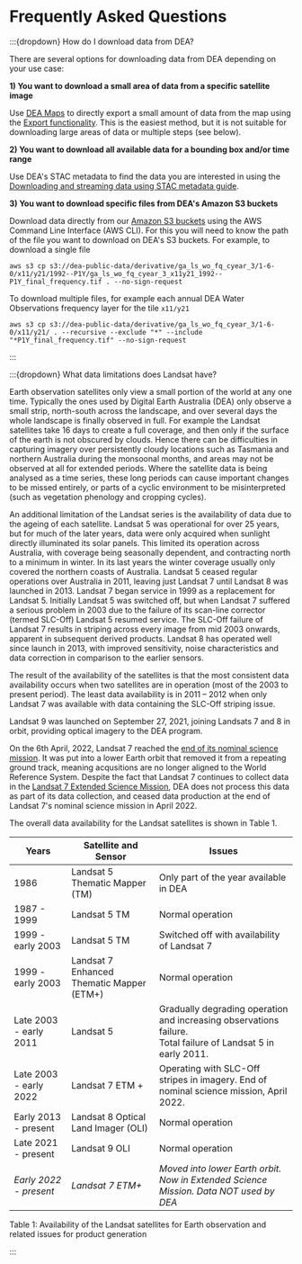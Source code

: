 # Frequently Asked Questions

:::{dropdown} How do I download data from DEA?

There are several options for downloading data from DEA depending on your use case:

**1) You want to download a small area of data from a specific satellite image**

Use [DEA Maps](/guides/setup/dea_maps/) to directly export a small amount of data from the map using the [Export functionality](/guides/setup/dea_maps/#dea-maps-exporting). This is the easiest method, but it is not suitable for downloading large areas of data or multiple steps (see below).

**2) You want to download all available data for a bounding box and/or time range**

Use DEA's STAC metadata to find the data you are interested in using the [Downloading and streaming data using STAC metadata guide](/notebooks/How_to_guides/Downloading_data_with_STAC/).

**3) You want to download specific files from DEA's Amazon S3 buckets**

Download data directly from our [Amazon S3 buckets](/guides/setup/AWS/data_and_metadata/) using the AWS Command Line Interface (AWS CLI). For this you will need to know the path of the file you want to download on DEA's S3 buckets. For example, to download a single file

```
aws s3 cp s3://dea-public-data/derivative/ga_ls_wo_fq_cyear_3/1-6-0/x11/y21/1992--P1Y/ga_ls_wo_fq_cyear_3_x11y21_1992--P1Y_final_frequency.tif . --no-sign-request
```

To download multiple files, for example each annual DEA Water Observations frequency layer for the tile `x11/y21`

```
aws s3 cp s3://dea-public-data/derivative/ga_ls_wo_fq_cyear_3/1-6-0/x11/y21/ . --recursive --exclude "*" --include "*P1Y_final_frequency.tif" --no-sign-request
```
:::

:::{dropdown} What data limitations does Landsat have?

Earth observation satellites only view a small portion of the world at any one time. Typically the ones used by Digital Earth Australia (DEA) only observe a small strip, north-south across the landscape, and over several days the whole landscape is finally observed in full. For example the Landsat satellites take 16 days to create a full coverage, and then only if the surface of the earth is not obscured by clouds. Hence there can be difficulties in capturing imagery over persistently cloudy locations such as Tasmania and northern Australia during the monsoonal months, and areas may not be observed at all for extended periods. Where the satellite data is being analysed as a time series, these long periods can cause important changes to be missed entirely, or parts of a cyclic environment to be misinterpreted (such as vegetation phenology and cropping cycles).

An additional limitation of the Landsat series is the availability of data due to the ageing of each satellite. Landsat 5 was operational for over 25 years, but for much of the later years, data were only acquired when sunlight directly illuminated its solar panels.  This limited its operation across Australia, with coverage being seasonally dependent, and contracting north to a minimum in winter. In its last years the winter coverage usually only covered the northern coasts of Australia. Landsat 5 ceased regular operations over Australia in 2011, leaving just Landsat 7 until Landsat 8 was launched in 2013. Landsat 7 began service in 1999 as a replacement for Landsat 5. Initially Landsat 5 was switched off, but when Landsat 7 suffered a serious problem in 2003 due to the failure of its scan-line corrector (termed SLC-Off) Landsat 5 resumed service. The SLC-Off failure of Landsat 7 results in striping across every image from mid 2003 onwards, apparent in subsequent derived products. Landsat 8 has operated well since launch in 2013, with improved sensitivity, noise characteristics and data correction in comparison to the earlier sensors.

The result of the availability of the satellites is that the most consistent data availability occurs when two satellites are in operation (most of the 2003 to present period). The least data availability is in 2011 – 2012 when only Landsat 7 was available with data containing the SLC-Off striping issue. 

Landsat 9 was launched on September 27, 2021, joining Landsats 7 and 8 in orbit, providing optical imagery to the DEA program.

On the 6th April, 2022, Landsat 7 reached the [end of its nominal science mission](https://www.usgs.gov/landsat-missions/news/landsat-7-nominal-science-mission-ending). It was put into a lower Earth orbit that removed it from a repeating ground track, meaning acqusitions are no longer aligned to the World Reference System. Despite the fact that Landsat 7 continues to collect data in the [Landsat 7 Extended Science Mission](https://www.usgs.gov/landsat-missions/landsat-7-extended-science-mission), DEA does not process this data as part of its data collection, and ceased data production at the end of Landsat 7's nominal science mission in April 2022.

The overall data availability for the Landsat satellites is shown in Table 1.

| Years                  | Satellite and Sensor                      | Issues                                                                                                             |
|------------------------|-------------------------------------------|--------------------------------------------------------------------------------------------------------------------|
| 1986                   | Landsat 5 Thematic Mapper (TM)            | Only part of the year available in DEA                                                                             |
| 1987 - 1999            | Landsat 5 TM                              | Normal operation                                                                                                   |
| 1999 - early 2003      | Landsat 5 TM                              | Switched off with availability of Landsat 7                                                                        |
| 1999 - early 2003      | Landsat 7 Enhanced Thematic Mapper (ETM+) | Normal operation                                                                                                   |
| Late 2003 - early 2011 | Landsat 5                                 | Gradually degrading operation and increasing observations failure. </br> Total failure of Landsat 5 in early 2011. |
| Late 2003 - early 2022 | Landsat 7 ETM +                           | Operating with SLC-Off stripes in imagery. End of nominal science mission, April 2022.                             |
| Early 2013 - present   | Landsat 8 Optical Land Imager (OLI)       | Normal operation                                                                                                   |
| Late 2021 - present    | Landsat 9 OLI                             | Normal operation                                                                                                   |
| *Early 2022 - present* | *Landsat 7 ETM+*                          | *Moved into lower Earth orbit. Now in Extended Science Mission. Data NOT used by DEA*                              |

Table 1: Availability of the Landsat satellites for Earth observation and related issues for product generation

:::

 